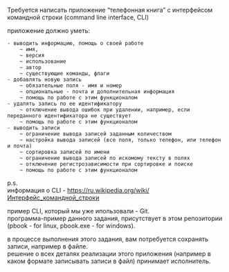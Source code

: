 <p class="has-line-data" data-line-start="0" data-line-end="1">Требуется написать приложение “телефонная книга” с интерфейсом командной строки (command line interface, CLI)</p>
<p class="has-line-data" data-line-start="2" data-line-end="3">приложение должно уметь:</p>
<pre><code>- выводить информацию, помощь о своей работе 
    ~ имя,
    ~ версия
    ~ использование
    ~ автор
    ~ существующие команды, флаги
- добавлять новую запись 
    ~ обязательные поля - имя и номер
    ~ опциональные - почта и дополнительная информация
    ~ помощь по работе с этим функционалом
- удалять запись по ее идентификатору 
    ~ отключение вывода ошибок при удалении, например, если переданного идентификатора не существует
    ~ помощь по работе с этим функционалом
- выводить записи 
    ~ ограничение вывода записей заданным количеством
    ~ настройка вывода записей (все поля, только телефон, или телефон и почта)
    ~ сортировка записей по имени
    ~ ограничение вывода записей по искомому тексту в полях
    ~ отключение регистрозависимости при сортировке и поиске
    ~ помощь по работе с этим функционалом
</code></pre>
<p class="has-line-data" data-line-start="26" data-line-end="28">p.s.<br>
информация о CLI - <a href="https://ru.wikipedia.org/wiki/%D0%98%D0%BD%D1%82%D0%B5%D1%80%D1%84%D0%B5%D0%B9%D1%81_%D0%BA%D0%BE%D0%BC%D0%B0%D0%BD%D0%B4%D0%BD%D0%BE%D0%B9_%D1%81%D1%82%D1%80%D0%BE%D0%BA%D0%B8">https://ru.wikipedia.org/wiki/Интерфейс_командной_строки</a></p>
<p class="has-line-data" data-line-start="29" data-line-end="31">пример CLI, который мы уже ипользовали - Git.<br>
программа-пример данного задания, присутствует в этом репозитории (pbook - for linux, pbook.exe - for windows).</p>
<p class="has-line-data" data-line-start="32" data-line-end="34">в процессе выполнения этого задания, вам потребуется сохранять записи, например в файле.<br>
решение о всех деталях реализации этого приложения (например в каком формате записывать записи в файл) принимает исполнитель.</p>
